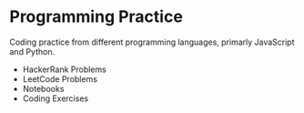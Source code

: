 # Programming Practice
Coding practice from different programming languages, primarly JavaScript and Python.

  - HackerRank Problems
  - LeetCode Problems
  - Notebooks
  - Coding Exercises
